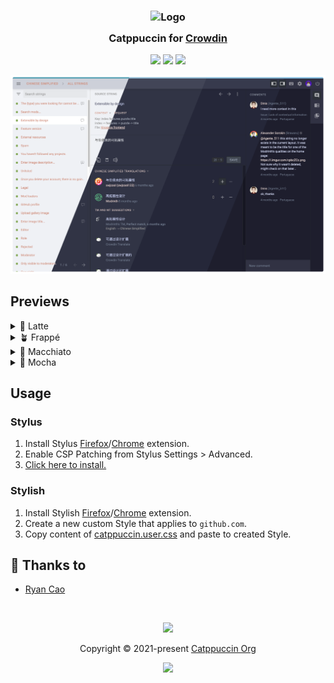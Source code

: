 <h3 align="center">
	<img src="https://raw.githubusercontent.com/catppuccin/catppuccin/main/assets/logos/exports/1544x1544_circle.png" width="100" alt="Logo"/><br/>
	<img src="https://raw.githubusercontent.com/catppuccin/catppuccin/main/assets/misc/transparent.png" height="30" width="0px"/>
	Catppuccin for <a href="https://crowdin.com/">Crowdin</a>
	<img src="https://raw.githubusercontent.com/catppuccin/catppuccin/main/assets/misc/transparent.png" height="30" width="0px"/>
</h3>

<p align="center">
	<a href="https://github.com/catppuccin/crowdin/stargazers"><img src="https://img.shields.io/github/stars/catppuccin/crowdin?colorA=363a4f&colorB=b7bdf8&style=for-the-badge"></a>
	<a href="https://github.com/catppuccin/crowdin/issues"><img src="https://img.shields.io/github/issues/catppuccin/crowdin?colorA=363a4f&colorB=f5a97f&style=for-the-badge"></a>
	<a href="https://github.com/catppuccin/crowdin/contributors"><img src="https://img.shields.io/github/contributors/catppuccin/crowdin?colorA=363a4f&colorB=a6da95&style=for-the-badge"></a>
</p>

<p align="center">
	<img src="/assets/previews/preview.webp"/>
</p>

## Previews

<details>
<summary>🌻 Latte</summary>
<img src="/assets/previews/latte.webp"/>
</details>
<details>
<summary>🪴 Frappé</summary>
<img src="/assets/previews/frappe.webp"/>
</details>
<details>
<summary>🌺 Macchiato</summary>
<img src="/assets/previews/macchiato.webp"/>
</details>
<details>
<summary>🌿 Mocha</summary>
<img src="/assets/previews/mocha.webp"/>
</details>

## Usage

### Stylus
1. Install Stylus [Firefox](https://addons.mozilla.org/en-GB/firefox/addon/styl-us/)/[Chrome](https://chrome.google.com/webstore/detail/stylus/clngdbkpkpeebahjckkjfobafhncgmne) extension.
2. Enable CSP Patching from Stylus Settings > Advanced.
3. [Click here to install.](https://github.com/catppuccin/crowdin/raw/main/catppuccin.user.css)

### Stylish
1. Install Stylish [Firefox](https://addons.mozilla.org/en-GB/firefox/addon/stylish/)/[Chrome](https://chrome.google.com/webstore/detail/stylish-custom-themes-for/fjnbnpbmkenffdnngjfgmeleoegfcffe) extension.
2. Create a new custom Style that applies to `github.com`.
3. Copy content of [catppuccin.user.css](catppuccin.user.css) and paste to created Style.

## 💝 Thanks to

- [Ryan Cao](https://github.com/ryanccn)

&nbsp;

<p align="center">
	<img src="https://raw.githubusercontent.com/catppuccin/catppuccin/main/assets/footers/gray0_ctp_on_line.svg?sanitize=true" />
</p>

<p align="center">
	Copyright &copy; 2021-present <a href="https://github.com/catppuccin" target="_blank">Catppuccin Org</a>
</p>

<p align="center">
	<a href="https://github.com/catppuccin/catppuccin/blob/main/LICENSE"><img src="https://img.shields.io/static/v1.svg?style=for-the-badge&label=License&message=MIT&logoColor=d9e0ee&colorA=363a4f&colorB=b7bdf8"/></a>
</p>
